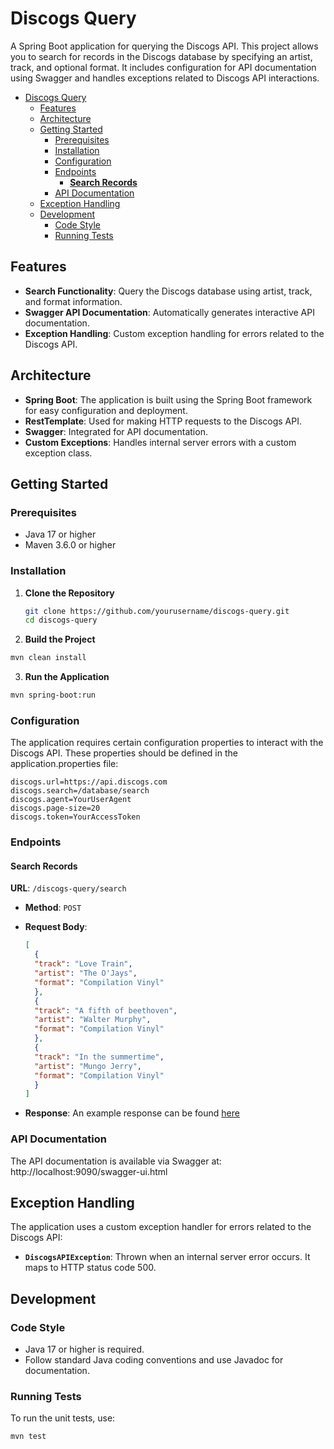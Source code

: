 # Discogs Query

A Spring Boot application for querying the Discogs API. This project allows you
to search for records in the Discogs
database by specifying an artist, track, and optional format. It includes
configuration for API documentation using
Swagger and handles exceptions related to Discogs API interactions.

<!-- TOC -->
* [Discogs Query](#discogs-query)
  * [Features](#features)
  * [Architecture](#architecture)
  * [Getting Started](#getting-started)
    * [Prerequisites](#prerequisites)
    * [Installation](#installation)
    * [Configuration](#configuration)
    * [Endpoints](#endpoints)
      * [**Search Records**](#search-records)
    * [API Documentation](#api-documentation)
  * [Exception Handling](#exception-handling)
  * [Development](#development)
    * [Code Style](#code-style)
    * [Running Tests](#running-tests)
<!-- TOC -->

## Features

- **Search Functionality**: Query the Discogs database using artist, track, and
  format information.
- **Swagger API Documentation**: Automatically generates interactive API
  documentation.
- **Exception Handling**: Custom exception handling for errors related to the
  Discogs API.

## Architecture

- **Spring Boot**: The application is built using the Spring Boot framework for
  easy configuration and deployment.
- **RestTemplate**: Used for making HTTP requests to the Discogs API.
- **Swagger**: Integrated for API documentation.
- **Custom Exceptions**: Handles internal server errors with a custom exception
  class.

## Getting Started

### Prerequisites

- Java 17 or higher
- Maven 3.6.0 or higher

### Installation

1. **Clone the Repository**
   ```bash
   git clone https://github.com/yourusername/discogs-query.git
   cd discogs-query
   ```
2. **Build the Project**

```bash
mvn clean install
```

3. **Run the Application**

```bash
mvn spring-boot:run
```

### Configuration

The application requires certain configuration properties to interact with the
Discogs API. These properties should be
defined in the application.properties file:

```properties
discogs.url=https://api.discogs.com
discogs.search=/database/search
discogs.agent=YourUserAgent
discogs.page-size=20
discogs.token=YourAccessToken
```

### Endpoints

#### **Search Records**

**URL**: `/discogs-query/search`

- **Method**: `POST`
- **Request Body**:

  ```json
  [
    {
    "track": "Love Train",
    "artist": "The O'Jays",
    "format": "Compilation Vinyl"
    },
    {
    "track": "A fifth of beethoven",
    "artist": "Walter Murphy",
    "format": "Compilation Vinyl"
    },
    {
    "track": "In the summertime",
    "artist": "Mungo Jerry",
    "format": "Compilation Vinyl"
    }
  ]
  ```
- **Response**: An example response can be
  found [here](readme-resources/example-response.json)

### API Documentation

The API documentation is available via Swagger at:
http://localhost:9090/swagger-ui.html

## Exception Handling

The application uses a custom exception handler for errors related to the
Discogs API:

- **`DiscogsAPIException`**: Thrown when an internal server error occurs. It
  maps to HTTP status code 500.

## Development

### Code Style

- Java 17 or higher is required.
- Follow standard Java coding conventions and use Javadoc for documentation.

### Running Tests

To run the unit tests, use:

```bash
mvn test
```